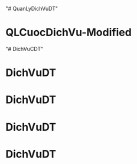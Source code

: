 "# QuanLyDichVuDT" 
# QLCuocDichVu-Modified
"# DichVuCDT" 
# DichVuDT
# DichVuDT
# DichVuDT
# DichVuDT
